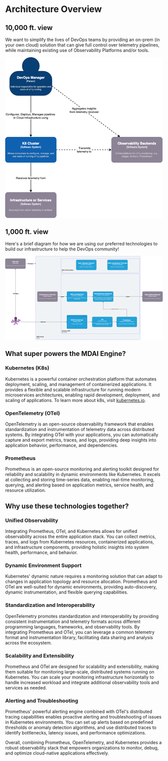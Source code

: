 # Architecture Overview

<!-- toc -->

## 10,000 ft. view

We want to simplify the lives of DevOps teams by providing an on-prem (in your own cloud) solution that can give full control over telemetry pipelines, while maintaining existing use of Observability Platforms and/or tools.

[![System & Users](./arch-c1.png)](./arch-c1.png)

## 1,000 ft. view

Here's a brief diagram for how we are using our preferred technologies to build our infrastructure to help the DevOps community!

[![Container Diagram](./arch-c2.png)](./arch-c2.png)

## What super powers the MDAI Engine?

### Kubernetes (K8s)
Kubernetes is a powerful container orchestration platform that automates deployment, scaling, and management of containerized applications. It provides a flexible and scalable infrastructure for running modern microservices architectures, enabling rapid development, deployment, and scaling of applications. To learn more about k8s, visit <a href="https://kubernetes.io" target="_blank" rel="noopener">kubernetes.io</a>.

### OpenTelemetry (OTel)
OpenTelemetry is an open-source observability framework that enables standardization and instrumentation of telemetry data across distributed systems. By integrating OTel with your applications, you can automatically capture and export metrics, traces, and logs, providing deep insights into application behavior, performance, and dependencies.

### Prometheus
Prometheus is an open-source monitoring and alerting toolkit designed for reliability and scalability in dynamic environments like Kubernetes. It excels at collecting and storing time-series data, enabling real-time monitoring, querying, and alerting based on application metrics, service health, and resource utilization.


## Why use these technologies together?

### Unified Observability
Integrating Prometheus, OTel, and Kubernetes allows for unified observability across the entire application stack. You can collect metrics, traces, and logs from Kubernetes resources, containerized applications, and infrastructure components, providing holistic insights into system health, performance, and behavior.

### Dynamic Environment Support
Kubernetes' dynamic nature requires a monitoring solution that can adapt to changes in application topology and resource allocation. Prometheus and OTel are well-suited for dynamic environments, providing auto-discovery, dynamic instrumentation, and flexible querying capabilities.

### Standardization and Interoperability
OpenTelemetry promotes standardization and interoperability by providing consistent instrumentation and telemetry formats across different programming languages, frameworks, and observability tools. By integrating Prometheus and OTel, you can leverage a common telemetry format and instrumentation library, facilitating data sharing and analysis across the ecosystem.

### Scalability and Extensibility
Prometheus and OTel are designed for scalability and extensibility, making them suitable for monitoring large-scale, distributed systems running on Kubernetes. You can scale your monitoring infrastructure horizontally to handle increased workload and integrate additional observability tools and services as needed.

### Alerting and Troubleshooting
Prometheus' powerful alerting engine combined with OTel's distributed tracing capabilities enables proactive alerting and troubleshooting of issues in Kubernetes environments. You can set up alerts based on predefined thresholds or anomaly detection algorithms, and use distributed traces to identify bottlenecks, latency issues, and performance optimizations.

Overall, combining Prometheus, OpenTelemetry, and Kubernetes provides a robust observability stack that empowers organizations to monitor, debug, and optimize cloud-native applications effectively.

